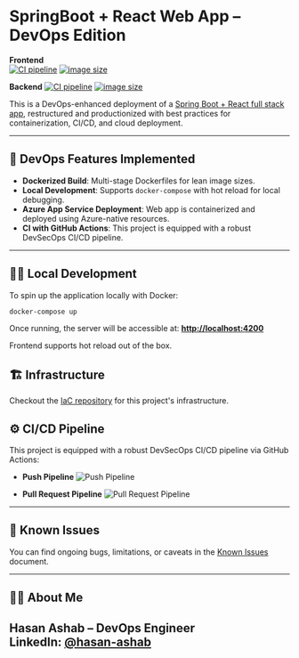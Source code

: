 # SpringBoot + React Web App – DevOps Edition

**Frontend**  
[![CI pipeline](https://github.com/HasanAshab/three-tier-devops-azure/actions/workflows/frontend-ci.yaml/badge.svg)](https://github.com/HasanAshab/three-tier-devops-azure/actions/workflows/frontend-ci.yaml)
[![image size](https://ghcr-badge.egpl.dev/hasanashab/three-tier-devops-azure-frontend/size)](https://github.com/HasanAshab/three-tier-devops-azure/pkgs/container/three-tier-devops-azure-frontend)

**Backend** 
[![CI pipeline](https://github.com/HasanAshab/three-tier-devops-azure/actions/workflows/backend-ci.yaml/badge.svg)](https://github.com/HasanAshab/three-tier-devops-azure/actions/workflows/backend-ci.yaml)
[![image size](https://ghcr-badge.egpl.dev/hasanashab/three-tier-devops-azure-backend/size)](https://github.com/HasanAshab/three-tier-devops-azure/pkgs/container/three-tier-devops-azure-backend)


This is a DevOps-enhanced deployment of a [Spring Boot + React full stack app](https://github.com/purshink/ReactJS-Spring-Boot-Full-Stack-App), restructured and productionized with best practices for containerization, CI/CD, and cloud deployment.

---

## 🚀 DevOps Features Implemented

* **Dockerized Build**: Multi-stage Dockerfiles for lean image sizes.
* **Local Development**: Supports `docker-compose` with hot reload for local debugging.
* **Azure App Service Deployment**: Web app is containerized and deployed using Azure-native resources.
* **CI with GitHub Actions**: This project is equipped with a robust DevSecOps CI/CD pipeline.

---

## 🧑‍💻 Local Development

To spin up the application locally with Docker:

```bash
docker-compose up
```

Once running, the server will be accessible at:
**[http://localhost:4200](http://localhost:4200)**

Frontend supports hot reload out of the box.

## 🏗️ Infrastructure
Checkout the [IaC repository](https://github.com/HasanAshab/three-tier-devops-azure-infra) for this project's infrastructure.

## ⚙️ CI/CD Pipeline

This project is equipped with a robust DevSecOps CI/CD pipeline via GitHub Actions:

* **Push Pipeline**
  ![Push Pipeline](static/images/cicd/push.png)

* **Pull Request Pipeline**
  ![Pull Request Pipeline](static/images/cicd/pr.png)

---

## 🐞 Known Issues

You can find ongoing bugs, limitations, or caveats in the [Known Issues](./KNOWN_ISSUES.md) document.

---


## 🙋‍♂️ About Me
**Hasan Ashab** – DevOps Engineer  
LinkedIn: [@hasan-ashab](https://www.linkedin.com/in/hasan-ashab)
---